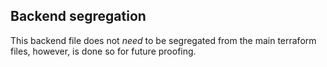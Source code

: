 ## Backend segregation
This backend file does not *need* to be segregated from the main terraform files, however, is done so for future proofing. 